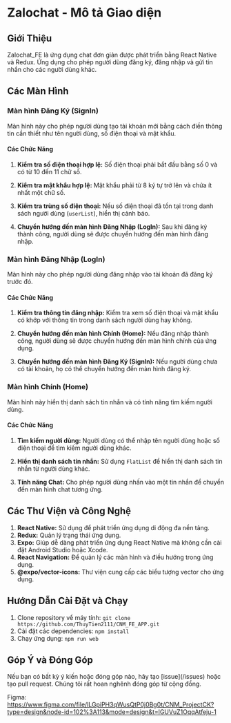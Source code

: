 # Zalochat - Mô tả Giao diện

## Giới Thiệu

Zalochat_FE là ứng dụng chat đơn giản được phát triển bằng React Native và Redux. Ứng dụng cho phép người dùng đăng ký, đăng nhập và gửi tin nhắn cho các người dùng khác.

## Các Màn Hình

### Màn hình Đăng Ký (SignIn)

Màn hình này cho phép người dùng tạo tài khoản mới bằng cách điền thông tin cần thiết như tên người dùng, số điện thoại và mật khẩu.

#### Các Chức Năng

1. **Kiểm tra số điện thoại hợp lệ:** Số điện thoại phải bắt đầu bằng số 0 và có từ 10 đến 11 chữ số.

2. **Kiểm tra mật khẩu hợp lệ:** Mật khẩu phải từ 8 ký tự trở lên và chứa ít nhất một chữ số.

3. **Kiểm tra trùng số điện thoại:** Nếu số điện thoại đã tồn tại trong danh sách người dùng (`userList`), hiển thị cảnh báo.

4. **Chuyển hướng đến màn hình Đăng Nhập (LogIn):** Sau khi đăng ký thành công, người dùng sẽ được chuyển hướng đến màn hình đăng nhập.

### Màn hình Đăng Nhập (LogIn)

Màn hình này cho phép người dùng đăng nhập vào tài khoản đã đăng ký trước đó.

#### Các Chức Năng

1. **Kiểm tra thông tin đăng nhập:** Kiểm tra xem số điện thoại và mật khẩu có khớp với thông tin trong danh sách người dùng hay không.

2. **Chuyển hướng đến màn hình Chính (Home):** Nếu đăng nhập thành công, người dùng sẽ được chuyển hướng đến màn hình chính của ứng dụng.

3. **Chuyển hướng đến màn hình Đăng Ký (SignIn):** Nếu người dùng chưa có tài khoản, họ có thể chuyển hướng đến màn hình đăng ký.

### Màn hình Chính (Home)

Màn hình này hiển thị danh sách tin nhắn và có tính năng tìm kiếm người dùng.

#### Các Chức Năng

1. **Tìm kiếm người dùng:** Người dùng có thể nhập tên người dùng hoặc số điện thoại để tìm kiếm người dùng khác.

2. **Hiển thị danh sách tin nhắn:** Sử dụng `FlatList` để hiển thị danh sách tin nhắn từ người dùng khác.

3. **Tính năng Chat:** Cho phép người dùng nhấn vào một tin nhắn để chuyển đến màn hình chat tương ứng.

## Các Thư Viện và Công Nghệ

1. **React Native:** Sử dụng để phát triển ứng dụng di động đa nền tảng.
2. **Redux:** Quản lý trạng thái ứng dụng.
3. **Expo:** Giúp dễ dàng phát triển ứng dụng React Native mà không cần cài đặt Android Studio hoặc Xcode.
4. **React Navigation:** Để quản lý các màn hình và điều hướng trong ứng dụng.
5. **@expo/vector-icons:** Thư viện cung cấp các biểu tượng vector cho ứng dụng.

## Hướng Dẫn Cài Đặt và Chạy

1. Clone repository về máy tính: `git clone https://github.com/ThuyTien2111/CNM_FE_APP.git`
2. Cài đặt các dependencies: `npm install`
3. Chạy ứng dụng: `npm run web`

## Góp Ý và Đóng Góp

Nếu bạn có bất kỳ ý kiến hoặc đóng góp nào, hãy tạo [issue](<link-to-repository>/issues) hoặc tạo pull request. Chúng tôi rất hoan nghênh đóng góp từ cộng đồng.

Figma: https://www.figma.com/file/lLGpiPH3qWusQtP0j0Bg0t/CNM_ProjectCK?type=design&node-id=102%3A113&mode=design&t=lGUVuZ1OqqAtfeju-1
